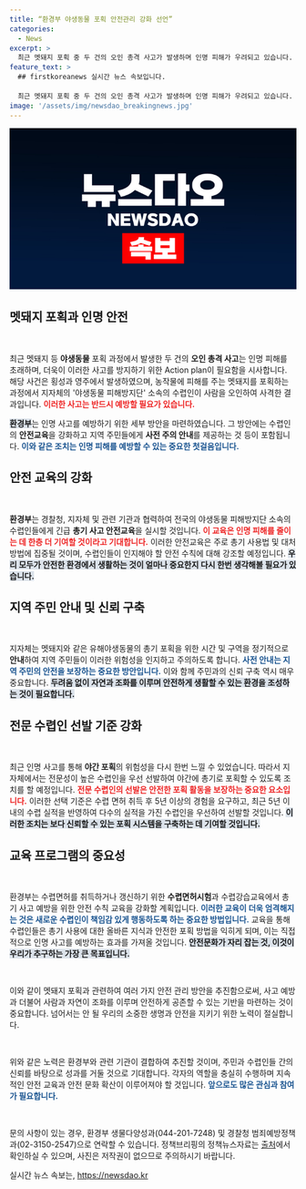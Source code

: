 ```yaml
---
title: “환경부 야생동물 포획 안전관리 강화 선언”
categories:
  - News
excerpt: >
  최근 멧돼지 포획 중 두 건의 오인 총격 사고가 발생하며 인명 피해가 우려되고 있습니다. 이를 계기로 안전 관리 강화 방안이 마련되고 있습니다. 새로운 교육과 절차가 시행되어 앞으로의 사고를 줄이기 위한 노력이 절실합니다.
feature_text: >
  ## firstkoreanews 실시간 뉴스 속보입니다.

  최근 멧돼지 포획 중 두 건의 오인 총격 사고가 발생하며 인명 피해가 우려되고 있습니다. 이를 계기로 안전 관리 강화 방안이 마련되고 있습니다. 새로운 교육과 절차가 시행되어 앞으로의 사고를 줄이기 위한 노력이 절실합니다.
image: '/assets/img/newsdao_breakingnews.jpg'
---
```


<p><img src="/assets/img/newsdao_breakingnews.jpg" alt="firstkoreanews 속보" /></p>

<h2 data-ke-size="size26">멧돼지 포획과 인명 안전</h2>

<p data-ke-size="size16">&nbsp;</p> 

<p>최근 멧돼지 등 <b>야생동물</b> 포획 과정에서 발생한 두 건의 <b>오인 총격 사고</b>는 인명 피해를 초래하며, 더욱이 이러한 사고를 방지하기 위한 Action plan이 필요함을 시사합니다. 해당 사건은 횡성과 영주에서 발생하였으며, 농작물에 피해를 주는 멧돼지를 포획하는 과정에서 지자체의 '야생동물 피해방지단' 소속의 수렵인이 사람을 오인하여 사격한 결과입니다. <b><span style="color: #ee2323;">이러한 사고는 반드시 예방할 필요가 있습니다.</span></b> </p>

<p><b><span style="background-color: #21538527;">환경부</span></b>는 인명 사고를 예방하기 위한 세부 방안을 마련하였습니다. 그 방안에는 수렵인의 <b>안전교육</b>을 강화하고 지역 주민들에게 <b>사전 주의 안내</b>를 제공하는 것 등이 포함됩니다. <b><span style="color: #1a5490;">이와 같은 조치는 인명 피해를 예방할 수 있는 중요한 첫걸음입니다.</span></b></p>

<h2 data-ke-size="size26">안전 교육의 강화</h2>

<p data-ke-size="size16">&nbsp;</p> 

<p><b>환경부</b>는 경찰청, 지자체 및 관련 기관과 협력하여 전국의 야생동물 피해방지단 소속의 수렵인들에게 긴급 <b>총기 사고 안전교육</b>을 실시할 것입니다. <b><span style="color: #ee2323;">이 교육은 인명 피해를 줄이는 데 한층 더 기여할 것이라고 기대합니다.</span></b> 이러한 안전교육은 주로 총기 사용법 및 대처 방법에 집중될 것이며, 수렵인들이 인지해야 할 안전 수칙에 대해 강조할 예정입니다. <b><span style="background-color: #21538527;">우리 모두가 안전한 환경에서 생활하는 것이 얼마나 중요한지 다시 한번 생각해볼 필요가 있습니다.</span></b></p>

<h2 data-ke-size="size26">지역 주민 안내 및 신뢰 구축</h2>

<p data-ke-size="size16">&nbsp;</p> 

<p>지자체는 멧돼지와 같은 유해야생동물의 총기 포획을 위한 시간 및 구역을 정기적으로 <b>안내</b>하여 지역 주민들이 이러한 위험성을 인지하고 주의하도록 합니다. <b><span style="color: #1a5490;">사전 안내는 지역 주민의 안전을 보장하는 중요한 방안입니다.</span></b> 이와 함께 주민과의 신뢰 구축 역시 매우 중요합니다. <b><span style="background-color: #21538527;">두려움 없이 자연과 조화를 이루며 안전하게 생활할 수 있는 환경을 조성하는 것이 필요합니다.</span></b></p>

<h2 data-ke-size="size26">전문 수렵인 선발 기준 강화</h2>

<p data-ke-size="size16">&nbsp;</p> 

<p>최근 인명 사고를 통해 <b>야간 포획</b>의 위험성을 다시 한번 느낄 수 있었습니다. 따라서 지자체에서는 전문성이 높은 수렵인을 우선 선발하여 야간에 총기로 포획할 수 있도록 조치를 할 예정입니다. <b><span style="color: #ee2323;">전문 수렵인의 선발은 안전한 포획 활동을 보장하는 중요한 요소입니다.</span></b> 이러한 선택 기준은 수렵 면허 취득 후 5년 이상의 경험을 요구하고, 최근 5년 이내의 수렵 실적을 반영하여 다수의 실적을 가진 수렵인을 우선하여 선발할 것입니다. <b><span style="background-color: #21538527;">이러한 조치는 보다 신뢰할 수 있는 포획 시스템을 구축하는 데 기여할 것입니다.</span></b></p>

<h2 data-ke-size="size26">교육 프로그램의 중요성</h2>

<p data-ke-size="size16">&nbsp;</p> 

<p>환경부는 수렵면허를 취득하거나 갱신하기 위한 <b>수렵면허시험</b>과 수렵강습교육에서 총기 사고 예방을 위한 안전 수칙 교육을 강화할 계획입니다. <b><span style="color: #1a5490;">이러한 교육이 더욱 엄격해지는 것은 새로운 수렵인이 책임감 있게 행동하도록 하는 중요한 방법입니다.</span></b> 교육을 통해 수렵인들은 총기 사용에 대한 올바른 지식과 안전한 포획 방법을 익히게 되며, 이는 직접적으로 인명 사고를 예방하는 효과를 가져올 것입니다. <b><span style="background-color: #21538527;">안전문화가 자리 잡는 것, 이것이 우리가 추구하는 가장 큰 목표입니다.</span></b></p>

<p data-ke-size="size16">&nbsp;</p> 

<p>이와 같이 멧돼지 포획과 관련하여 여러 가지 안전 관리 방안을 추진함으로써, 사고 예방과 더불어 사람과 자연이 조화를 이루며 안전하게 공존할 수 있는 기반을 마련하는 것이 중요합니다. 넘어서는 안 될 우리의 소중한 생명과 안전을 지키기 위한 노력이 절실합니다. </p>

<p data-ke-size="size16">&nbsp;</p> 

<p>위와 같은 노력은 환경부와 관련 기관이 결합하여 추진할 것이며, 주민과 수렵인들 간의 신뢰를 바탕으로 성과를 거둘 것으로 기대합니다. 각자의 역할을 충실히 수행하며 지속적인 안전 교육과 안전 문화 확산이 이루어져야 할 것입니다. <b><span style="color: #1a5490;">앞으로도 많은 관심과 참여가 필요합니다.</span></b></p>

<p data-ke-size="size16">&nbsp;</p> 

<p>문의 사항이 있는 경우, 환경부 생물다양성과(044-201-7248) 및 경찰청 범죄예방정책과(02-3150-2547)으로 연락할 수 있습니다. 정책브리핑의 정책뉴스자료는 <a href="https://https://www.korea.kr">출처</a>에서 확인하실 수 있으며, 사진은 저작권이 없으므로 주의하시기 바랍니다.</p>
실시간 뉴스 속보는, <a href="https://newsdao.kr" rel="dofollow">https://newsdao.kr</a>


